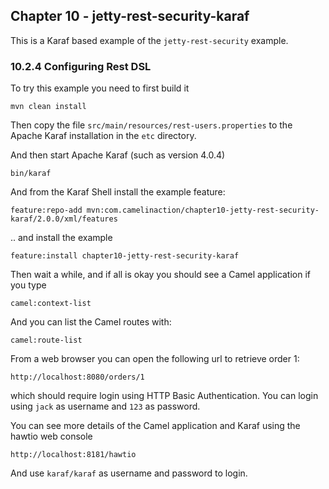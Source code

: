 Chapter 10 - jetty-rest-security-karaf
--------------------------------------

This is a Karaf based example of the `jetty-rest-security` example.

### 10.2.4 Configuring Rest DSL

To try this example you need to first build it

    mvn clean install

Then copy the file `src/main/resources/rest-users.properties` to the Apache Karaf installation
in the `etc` directory.

And then start Apache Karaf (such as version 4.0.4)

    bin/karaf

And from the Karaf Shell install the example feature:

    feature:repo-add mvn:com.camelinaction/chapter10-jetty-rest-security-karaf/2.0.0/xml/features

.. and install the example

    feature:install chapter10-jetty-rest-security-karaf

Then wait a while, and if all is okay you should see a Camel application if you type

    camel:context-list

And you can list the Camel routes with:

    camel:route-list

From a web browser you can open the following url to retrieve order 1:

    http://localhost:8080/orders/1

which should require login using HTTP Basic Authentication.
You can login using `jack` as username and `123` as password.

You can see more details of the Camel application and Karaf using the hawtio web console

    http://localhost:8181/hawtio

And use `karaf/karaf` as username and password to login.


